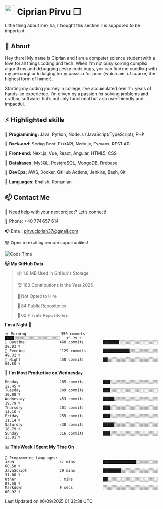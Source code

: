 # <img height="32px" src="https://user-images.githubusercontent.com/74038190/216122041-518ac897-8d92-4c6b-9b3f-ca01dcaf38ee.png"> Ciprian Pîrvu ❐ </h1>

Little thing about me? ha, I thought this section it is supposed to be important.

## 🧐 About

Hey there! My name is Ciprian and I am a computer science student with a love for all things coding and tech. When I'm not busy solving complex algorithms and debugging pesky code bugs, you can find me cuddling with my pet corgi or indulging in my passion for puns (which are, of course, the highest form of humor).

Starting my coding journey in college, I've accumulated over 2+ years of hands-on experience. I’m driven by a passion for solving problems and crafting software that’s not only functional but also user-friendly and impactful.


## ⚡ Highlighted skills

🎯 **Programming:** Java, Python, Node.js (JavaScript/TypeScript), PHP

🎯 **Back-end:** Spring Boot, FastAPI, Node.js, Express, REST API

🎯 **Front-end:** Next.js, Vue, React, Angular, HTML5, CSS

🎯 **Databases:** MySQL, PostgreSQL, MongoDB, Firebase

🎯 **DevOps:** AWS, Docker, GitHub Actions, Jenkins, Bash, Git

🎯 **Languages:** English, Romanian



## 📫 Contact Me

🤝 Need help with your next project? Let’s connect!

📱 Phone: +40 774 657 614

📭 Email: pirvuciprian37@gmail.com


💻 Open to exciting remote opportunities!

<!--START_SECTION:waka-->
![Code Time](http://img.shields.io/badge/Code%20Time-2%2C352%20hrs%201%20min-blue)

**🐱 My GitHub Data** 

> 📦 1.8 MB Used in GitHub's Storage 
 > 
> 🏆 163 Contributions in the Year 2025
 > 
> 🚫 Not Opted to Hire
 > 
> 📜 84 Public Repositories 
 > 
> 🔑 62 Private Repositories 
 > 
**I'm a Night 🦉** 

```text
🌞 Morning                350 commits         ████░░░░░░░░░░░░░░░░░░░░░   15.29 % 
🌆 Daytime                660 commits         ███████░░░░░░░░░░░░░░░░░░   28.83 % 
🌃 Evening                1129 commits        ████████████░░░░░░░░░░░░░   49.32 % 
🌙 Night                  150 commits         ██░░░░░░░░░░░░░░░░░░░░░░░   06.55 % 
```
📅 **I'm Most Productive on Wednesday** 

```text
Monday                   285 commits         ███░░░░░░░░░░░░░░░░░░░░░░   12.45 % 
Tuesday                  249 commits         ███░░░░░░░░░░░░░░░░░░░░░░   10.88 % 
Wednesday                453 commits         █████░░░░░░░░░░░░░░░░░░░░   19.79 % 
Thursday                 301 commits         ███░░░░░░░░░░░░░░░░░░░░░░   13.15 % 
Friday                   255 commits         ███░░░░░░░░░░░░░░░░░░░░░░   11.14 % 
Saturday                 430 commits         █████░░░░░░░░░░░░░░░░░░░░   18.79 % 
Sunday                   316 commits         ███░░░░░░░░░░░░░░░░░░░░░░   13.81 % 
```


📊 **This Week I Spent My Time On** 

```text
💬 Programming Languages: 
JSON                     57 mins             ███████████████░░░░░░░░░░   60.50 % 
JavaScript               29 mins             ████████░░░░░░░░░░░░░░░░░   31.08 % 
Other                    7 mins              ██░░░░░░░░░░░░░░░░░░░░░░░   07.50 % 
Markdown                 0 secs              ░░░░░░░░░░░░░░░░░░░░░░░░░   00.92 % 
```


 Last Updated on 06/09/2025 01:32:38 UTC
<!--END_SECTION:waka-->
